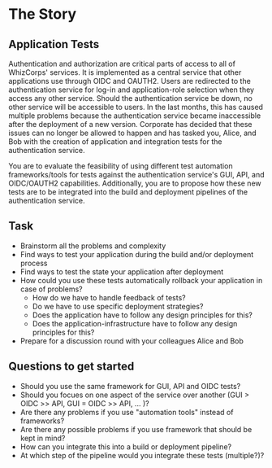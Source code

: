 # The Story

## Application Tests

Authentication and authorization are critical parts of access to all of WhizCorps' services. It is implemented as a central service that other applications use through OIDC and OAUTH2.
Users are redirected to the authentication service for log-in and application-role selection when they access any other service. Should the authentication service be down, no other service will be accessible to users.
In the last months, this has caused multiple problems because the authentication service became inaccessible after the deployment of a new version. Corporate has decided that these issues can no longer be allowed to happen and has tasked you, Alice, and Bob with the creation of application and integration tests for the authentication service.

You are to evaluate the feasibility of using different test automation frameworks/tools for tests against the authentication service's GUI, API, and OIDC/OAUTH2 capabilities. Additionally, you are to propose how these new tests are to be integrated into the build and deployment pipelines of the authentication service.

## Task

* Brainstorm all the problems and complexity
* Find ways to test your application during the build and/or deployment process
* Find ways to test the state your application after deployment
* How could you use these tests automatically rollback your application in case of problems?
  * How do we have to handle feedback of tests?
  * Do we have to use specific deployment strategies?
  * Does the application have to follow any design principles for this?
  * Does the application-infrastructure have to follow any design principles for this?
* Prepare for a discussion round with your colleagues Alice and Bob


## Questions to get started

* Should you use the same framework for GUI, API and OIDC tests?
* Should you focues on one aspect of the service over another (GUI > OIDC >> API, GUI = OIDC >> API, ... )?
* Are there any problems if you use "automation tools" instead of frameworks?
* Are there any possible problems if you use framework that should be kept in mind?
* How can you integrate this into a build or deployment pipeline?
* At which step of the pipeline would you integrate these tests (multiple?)?